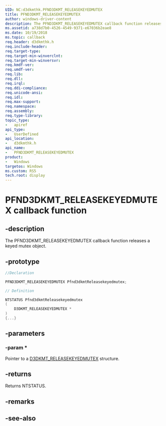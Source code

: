 ```yaml
---
UID: NC:d3dkmthk.PFND3DKMT_RELEASEKEYEDMUTEX
title: PFND3DKMT_RELEASEKEYEDMUTEX
author: windows-driver-content
description: The PFND3DKMT_RELEASEKEYEDMUTEX callback function releases a keyed mutex object.
ms.assetid: a738d7b0-4526-4549-9371-e67036b2eae8
ms.date: 10/19/2018
ms.topic: callback
req.header: d3dkmthk.h
req.include-header:
req.target-type:
req.target-min-winverclnt:
req.target-min-winversvr:
req.kmdf-ver:
req.umdf-ver:
req.lib:
req.dll:
req.irql: 
req.ddi-compliance:
req.unicode-ansi:
req.idl:
req.max-support:
req.namespace:
req.assembly:
req.type-library: 
topic_type: 
-	apiref
api_type: 
-	UserDefined
api_location: 
-	d3dkmthk.h
api_name: 
-	PFND3DKMT_RELEASEKEYEDMUTEX
product:
-	Windows
targetos: Windows
ms.custom: RS5
tech.root: display
---
```


# PFND3DKMT_RELEASEKEYEDMUTEX callback function

## -description

The PFND3DKMT_RELEASEKEYEDMUTEX callback function releases a keyed mutex object.

## -prototype

```cpp
//Declaration

PFND3DKMT_RELEASEKEYEDMUTEX Pfnd3dkmtReleasekeyedmutex; 

// Definition

NTSTATUS Pfnd3dkmtReleasekeyedmutex 
(
	D3DKMT_RELEASEKEYEDMUTEX *
)
{...}

```

## -parameters

### -param * 

Pointer to a [D3DKMT_RELEASEKEYEDMUTEX](ns-d3dkmthk-_d3dkmt_releasekeyedmutex.md) structure.

## -returns

Returns NTSTATUS.


## -remarks




## -see-also
